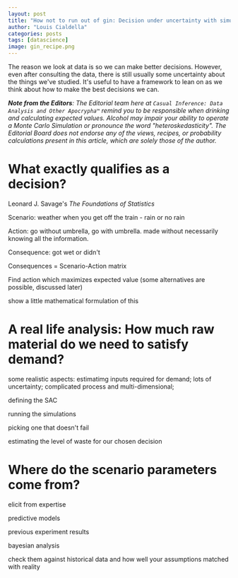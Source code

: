 ```yaml
---
layout: post
title: "How not to run out of gin: Decision under uncertainty with simulations with Python"
author: "Louis Cialdella"
categories: posts
tags: [datascience]
image: gin_recipe.png
---
```


The reason we look at data is so we can make better decisions. However, even after consulting the data, there is still usually some uncertainty about the things we've studied. It's useful to have a framework to lean on as we think about how to make the best decisions we can.

_**Note from the Editors**: The Editorial team here at `Casual Inference: Data Analysis and Other Apocrypha™` remind you to be responsible when drinking and calculating expected values. Alcohol may impair your ability to operate a Monte Carlo Simulation or pronounce the word "heteroskedasticity". The Editorial Board does not endorse any of the views, recipes, or probability calculations present in this article, which are solely those of the author._

# What exactly qualifies as a decision?

Leonard J. Savage's _The Foundations of Statistics_

Scenario: weather when you get off the train - rain or no rain

Action: go without umbrella, go with umbrella. made without necessarily knowing all the information.

Consequence: got wet or didn't

Consequences = Scenario-Action matrix

Find action which maximizes expected value (some alternatives are possible, discussed later)

show a little mathematical formulation of this

# A real life analysis: How much raw material do we need to satisfy demand?

some realistic aspects: estimatimg inputs required for demand; lots of uncertainty; complicated process and multi-dimensional;

defining the SAC

running the simulations

picking one that doesn't fail

estimating the level of waste for our chosen decision

# Where do the scenario parameters come from?

elicit from expertise

predictive models

previous experiment results

bayesian analysis

check them against historical data and how well your assumptions matched with reality
